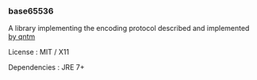 
### base65536

A library implementing the encoding protocol described and implemented [by qntm](https://github.com/qntm/base65536/wiki)

License : MIT / X11

Dependencies : JRE 7+